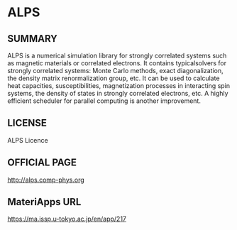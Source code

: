 # ALPS 

## SUMMARY 

 ALPS is a numerical simulation library for strongly correlated systems such as magnetic materials or correlated electrons. It contains typicalsolvers for strongly correlated systems: Monte Carlo methods, exact diagonalization, the density matrix renormalization group, etc. It can be used to calculate heat capacities, susceptibilities, magnetization processes in interacting spin systems, the density of states in strongly correlated electrons, etc. A highly efficient scheduler for parallel computing is another improvement.

## LICENSE 

 ALPS Licence 

## OFFICIAL PAGE 

 http://alps.comp-phys.org

## MateriApps URL 

 https://ma.issp.u-tokyo.ac.jp/en/app/217

